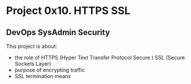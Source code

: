 # Project 0x10. HTTPS SSL
## DevOps SysAdmin Security
This project is about:  
- the role of HTTPS (Hyper Text Transfer Protocol Secure ) SSL (Secure Sockets Layer)
- purpose of encrypting traffic
- SSL termination means
